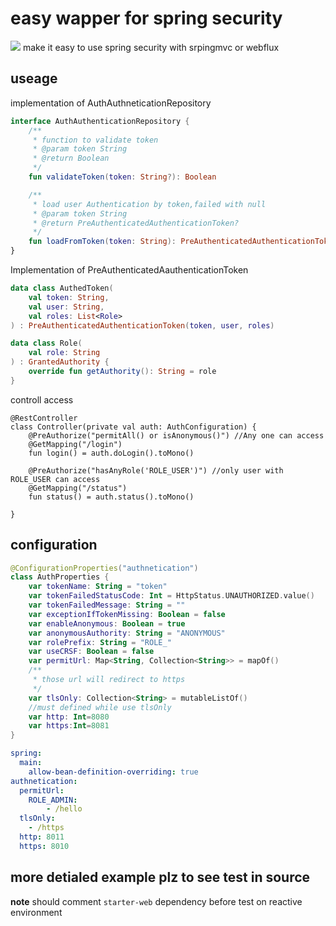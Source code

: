 # easy wapper for spring security
[![](https://jitpack.io/v/ZenLiuCN/easy-security.svg)](https://jitpack.io/#ZenLiuCN/easy-security)
make it easy to use spring security with srpingmvc or webflux

## useage
implementation of AuthAuthneticationRepository
```kotlin
interface AuthAuthenticationRepository {
	/**
	 * function to validate token
	 * @param token String
	 * @return Boolean
	 */
	fun validateToken(token: String?): Boolean

	/**
	 * load user Authentication by token,failed with null
	 * @param token String
	 * @return PreAuthenticatedAuthenticationToken?
	 */
	fun loadFromToken(token: String): PreAuthenticatedAuthenticationToken?
}
```
Implementation of PreAuthenticatedAauthenticationToken
```kotlin
data class AuthedToken(
    val token: String,
    val user: String,
    val roles: List<Role>
) : PreAuthenticatedAuthenticationToken(token, user, roles)

data class Role(
    val role: String
) : GrantedAuthority {
    override fun getAuthority(): String = role
}
```
controll access
```ktolin
@RestController
class Controller(private val auth: AuthConfiguration) {
    @PreAuthorize("permitAll() or isAnonymous()") //Any one can access
    @GetMapping("/login")
    fun login() = auth.doLogin().toMono()

    @PreAuthorize("hasAnyRole('ROLE_USER')") //only user with ROLE_USER can access
    @GetMapping("/status")
    fun status() = auth.status().toMono()

}
```
## configuration
```kotlin
@ConfigurationProperties("authnetication")
class AuthProperties {
	var tokenName: String = "token"
	var tokenFailedStatusCode: Int = HttpStatus.UNAUTHORIZED.value()
	var tokenFailedMessage: String = ""
	var exceptionIfTokenMissing: Boolean = false
	var enableAnonymous: Boolean = true
	var anonymousAuthority: String = "ANONYMOUS"
	var rolePrefix: String = "ROLE_"
	var useCRSF: Boolean = false
	var permitUrl: Map<String, Collection<String>> = mapOf()
	/**
	 * those url will redirect to https
	 */
	var tlsOnly: Collection<String> = mutableListOf()
	//must defined while use tlsOnly
	var http: Int=8080
	var https:Int=8081
}

```
```yaml
spring:
  main:
    allow-bean-definition-overriding: true
authnetication:
  permitUrl:
    ROLE_ADMIN:
        - /hello
  tlsOnly:
    - /https
  http: 8011
  https: 8010
```
## more detialed example plz to see test in source
**note** should comment `starter-web` dependency before test on reactive environment
